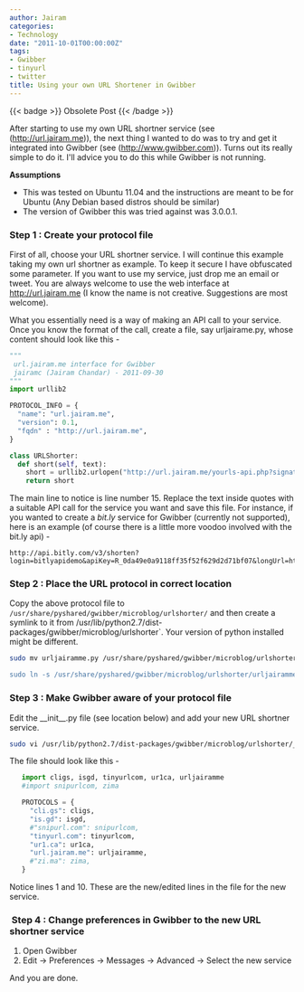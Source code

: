 ```yaml
---
author: Jairam
categories:
- Technology
date: "2011-10-01T00:00:00Z"
tags:
- Gwibber
- tinyurl
- twitter
title: Using your own URL Shortener in Gwibber
---
```

{{< badge >}}
Obsolete Post
{{< /badge >}}

After starting to use my own URL shortner service (see (http://url.jairam.me)), the next thing I wanted to do was to try and get it integrated into Gwibber (see (http://www.gwibber.com)). Turns out its really simple to do it. I'll advice you to do this while Gwibber is not running.

**Assumptions**

  * This was tested on Ubuntu 11.04 and the instructions are meant to be for Ubuntu (Any Debian based distros should be similar)
  * The version of Gwibber this was tried against was 3.0.0.1.

### Step 1 : Create your protocol file

First of all, choose your URL shortner service. I will continue this example taking my own url shortner as example. To keep it secure I have obfuscated some parameter. If you want to use my service, just drop me an email or tweet. You are always welcome to use the web interface at <http://url.jairam.me> (I know the name is not creative. Suggestions are most welcome).

What you essentially need is a way of making an API call to your service. Once you know the format of the call, create a file, say urljairame.py, whose content should look like this -

```python
"""
 url.jairam.me interface for Gwibber
 jairamc (Jairam Chandar) - 2011-09-30
"""
import urllib2

PROTOCOL_INFO = {
  "name": "url.jairam.me",
  "version": 0.1,
  "fqdn" : "http://url.jairam.me",
}

class URLShorter:
  def short(self, text):
    short = urllib2.urlopen("http://url.jairam.me/yourls-api.php?signature=xxxxxxxxxx&action=shorturl&format=simple&url=%s" % urllib2.quote(text)).read()
    return short
```

The main line to notice is line number 15. Replace the text inside quotes with a suitable API call for the service you want and save this file. For instance, if you wanted to create a _bit.ly_ service for Gwibber (currently not supported), here is an example (of course there is a little more voodoo involved with the bit.ly api) -

```
http://api.bitly.com/v3/shorten?login=bitlyapidemo&apiKey=R_0da49e0a9118ff35f52f629d2d71bf07&longUrl=http%3A%2F%2Fbetaworks.com%2F&format=txt
```

### Step 2 : Place the URL protocol in correct location

Copy the above protocol file to `/usr/share/pyshared/gwibber/microblog/urlshorter/` and then create a symlink to it from /usr/lib/python2.7/dist-packages/gwibber/microblog/urlshorter`. Your version of python installed might be different.

```sh
sudo mv urljairamme.py /usr/share/pyshared/gwibber/microblog/urlshorter/"

sudo ln -s /usr/share/pyshared/gwibber/microblog/urlshorter/urljairamme.py /usr/lib/python2.7/dist-packages/gwibber/microblog/urlshorter/urljairamme.py
```

### Step 3 : Make Gwibber aware of your protocol file

Edit the \_\_init\_\_.py file (see location below) and add your new URL shortner service.

```sh
sudo vi /usr/lib/python2.7/dist-packages/gwibber/microblog/urlshorter/__init__.py
```

The file should look like this -

``` python
   import cligs, isgd, tinyurlcom, ur1ca, urljairamme
   #import snipurlcom, zima

   PROTOCOLS = {
     "cli.gs": cligs,
     "is.gd": isgd,
     #"snipurl.com": snipurlcom,
     "tinyurl.com": tinyurlcom,
     "ur1.ca": ur1ca,
     "url.jairam.me": urljairamme,
     #"zi.ma": zima,
   }
```

Notice lines 1 and 10. These are the new/edited lines in the file for the new service.

###  Step 4 : Change preferences in Gwibber to the new URL shortner service

  1. Open Gwibber
  2. Edit -> Preferences -> Messages -> Advanced -> Select the new service


And you are done.
